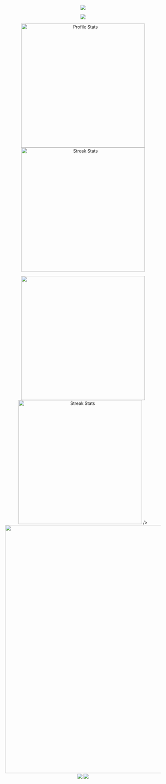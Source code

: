 <!-- https://github.com/DenverCoder1/readme-typing-svg -->
<p align="center">
<img src="https://readme-typing-svg.demolab.com?font=Orbitron&size=25&pause=1000&center=true&vCenter=true&random=false&width=600&lines=Welcome+to+my+GitHub+profile+page!" />
</p>

<p align="center">
<!-- https://github.com/tandpfun/skill-icons -->
<img align="center" src="https://skillicons.dev/icons?i=py,c,cpp,java,pytorch,md,vscode&theme=light" />
</p>

<p align="center">
    <!-- https://github.com/anuraghazra/github-readme-stats -->
    <!-- rules: https://github.com/anuraghazra/github-readme-stats/blob/master/src/calculateRank.js -->
    <img width="400" src="https://github-readme-stats.vercel.app/api?username=KindofCrazy&theme=transparent&show_icons=true&hide_border=true&show=reviews,discussions_started&hide_title=true&hide=contribs&number_format=long&count_private=true" alt="Profile Stats" title="Profile Stats" />
    <!-- https://github.com/DenverCoder1/github-readme-streak-stats -->
    <!-- <img width="400" src="https://streak-stats.demolab.com?user=Xiaokang2022&theme=transparent&hide_border=true" alt="Streak Stats" title="Streak Stats" /> -->
    <!-- self-host in Vercel -->
    <img width="400" src="https://github-readme-streak-stats-kindofcrazy.vercel.app?user=KindofCrazy&theme=transparent&hide_border=true" alt="Streak Stats" title="Streak Stats" />
</p>

<p align="center">
<!-- https://github.com/anuraghazra/github-readme-stats -->
<img align="center" width="400" src="https://github-readme-stats.vercel.app/api?username=KindofCrazy&theme=transparent&include_all_commits=true&show_icons=true&hide_border=true" />
<img width="400" src="https://streak-stats.demolab.com?user=Xiaokang2022&theme=transparent&hide_border=true" alt="Streak Stats" title="Streak Stats" />
 />
<br/>
<!-- https://github.com/Ashutosh00710/github-readme-activity-graph -->
<img width="800" src="https://github-readme-activity-graph.vercel.app/graph?username=KindofCrazy&theme=github-compact&hide_border=true&area=true">
<br/>
 <!-- https://github.com/anuraghazra/github-readme-stats -->
<img align="center" src="https://github-readme-stats.vercel.app/api/wakatime?username=yk0329&theme=transparent&hide_border=true&layout=compact&langs_count=22" />
 <!-- https://github.com/anuraghazra/github-readme-stats -->
<img align="center" src="https://github-readme-stats.vercel.app/api/top-langs/?username=KindofCrazy&theme=transparent&hide_border=true&layout=donut-vertical&langs_count=6" />
<br/>
</p>


